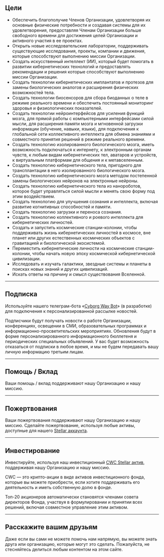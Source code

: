 <h2 id="header-2">Цели</h2>
<p>
  <ul>
    <li>Обеспечить благополучие Членов Организации, удовлетворяя их основные физические потребности и создавая системы для их удовлетворения, предоставляя Членам Организации больше свободного времени для достижения целей Организации и активного участия в ее проектах.</li>
    <li>Открыть новые исследовательские лаборатории, поддерживать существующие исследования, проекты, компании и движения, которые способствуют выполнению миссии Организации.</li>
    <li>Создать искусственный интеллект (ИИ), который будет помогать в развитии кибернетических технологий и предоставлять рекомендации и решения которые способствуют выполнению миссии Организации.</li>
    <li>Создать технологии кибернетических имплантатов и протезов для замены биологических аналогов и расширения физических возможностей тела.</li>
    <li>Создать технологии биосенсоров для сбора биоданных о теле в режиме реального времени и обеспечить постоянный мониторинг здоровья и физиологических показателей.</li>
    <li>Создать технологии нейроинтерфейсов для усиления функций мозга, для прямой работы с компьютерными интерфейсами силой мысли, для расширения памяти мозга и мгновенной загрузки информации (обучение, навыки, языки), для подключения к глобальной сети коллективного интеллекта для обмена знаниями и совместного принятия решений в режиме реального времени.</li>
    <li>Создать технологию изолированного биологического мозга, иметь возможность подключаться к интернету, к электронным органам чувств, к любым видам кибернетических тел, аватаров и устройств, к виртуальным платформам для общения и к метавселенным.</li>
    <li>Создать технологию кибернетического тела, пригодного для трансплантации в него изолированного биологического мозга.</li>
    <li>Создать технологию кибернетического мозга методом постепенной замены биологических нейронов на электронные нейроны.</li>
    <li>Создать технологию кибернетического тела из нанороботов, которое будет управляться силой мысли и менять свою форму под этим воздействием.</li>
    <li>Создать технологию для улучшения сознания и интеллекта, включая развитие когнитивных способностей и памяти.</li>
    <li>Создать технологию загрузки и переноса сознания.</li>
    <li>Создать технологию коллективного и роевого интеллекта для кибернетических личностей.</li>
    <li>Создать и запустить космические станции-колонии, чтобы поддерживать жизнь кибернетических личностей в космосе, вне планет или других естественных космических объектов с гравитацией и биологической экосистемой.</li>
    <li>Переместить кибернетические личности на космические станции-колонии, чтобы начать новую эпоху космической кибернетической цивилизации.</li>
    <li>Исследовать и изучать галактики, звездные системы и планеты в поисках новых знаний и других цивилизаций.</li>
    <li>Искать ответы на причину и смысл существования Вселенной.</li>
  </ul>
</p>
<hr/>
<h2 id="header-2">Подписка</h2>
<p>
  Используйте нашего телеграм-бота «<a href="https://t.me/cyborgway_bot" target="_blank">Cyborg Way Bot</a>» (в разработке) для подключения к персонализированной рассылке новостей.
</p>
<p>
  Подписчики будут получать новости о работе Организации, конференциях, освещении в СМИ, образовательных программах и информационно-просветительских мероприятиях. Обновления будут в форме персонализированного информационного бюллетеня и периодических специальных объявлений. У вас будет возможность отказаться от подписки в любое время, и мы не будем передавать вашу личную информацию третьим лицам.
</p>
<hr/>
<h2 id="header-2">Помощь / Вклад</h2>
<p>
  Ваши помощь / вклад поддерживают нашу Организацию и нашу миссию.
</p>
<hr/>
<h2 id="header-2">Пожертвования</h2>
<p>
  Ваши пожертвования поддерживают нашу Организацию и нашу миссию. Сделайте пожертвование, используя любые активы, доступные для нашего <a href="https://stellar.expert/explorer/public/account/GDSUUDRGLKPFMTROF7SPXJHK7SNS4JNAQ6JJ7WMGHNCSCIIKDOY4MWEX" target="_blank">Stellar аккаунта</a>.
</p>
<hr/>
<h2 id="header-2">Инвестирование</h2>
<p>
  Инвестируйте, используя наш инвестиционный <a href="https://stellar.expert/explorer/public/asset/CWC-GDSUUDRGLKPFMTROF7SPXJHK7SNS4JNAQ6JJ7WMGHNCSCIIKDOY4MWEX" target="_blank">CWC Stellar актив</a>, поддерживая нашу Организацию и нашу миссию.
</p>
<p>
  CWC — это крипто-акции в виде активов инвестиционного фонда, которые вы можете приобрести, если хотите поддерживать его деятельность и иметь собственную долю в фонде.
</p>
<p>
  Топ-20 акционеров автоматически становятся членами совета директоров Фонда, участвуя в формулировании и принятии всех решений, включая совместное управление этим активом.
</p>
<hr/>
<h2 id="header-2">Расскажите вашим друзьям</h2>
<p>
  Даже если вы сами не можете помочь нам напрямую, вы можете знать друга или организацию, которые могут это сделать. Пожалуйста, не стесняйтесь делиться любым контентом на этом сайте.
</p>
